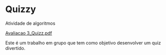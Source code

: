# Quizzy
Atividade de algoritmos

[Avaliacao 3_Quizz.pdf](https://github.com/user-attachments/files/17604702/Avaliacao.3_Quizz.pdf)

Este é um trabalho em grupo que tem como objetivo desenvolver um quiz divertido.

